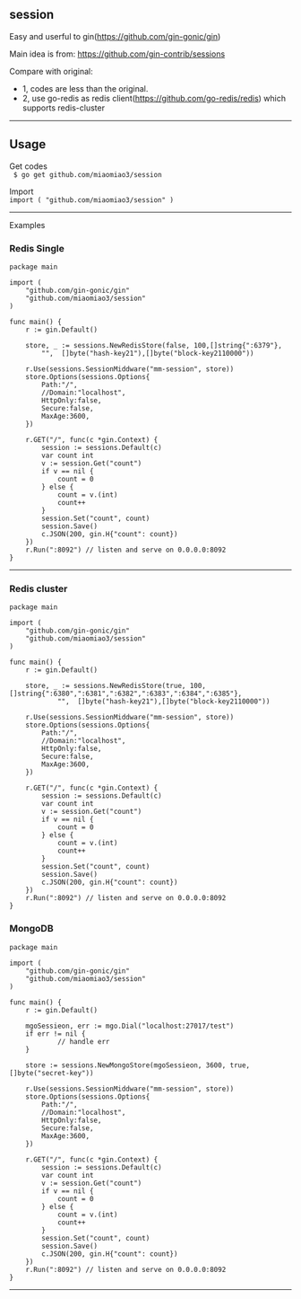 ## session

Easy and userful to gin(https://github.com/gin-gonic/gin)

Main idea is from:  https://github.com/gin-contrib/sessions

Compare with original:

* 1, codes are less than the original.
* 2, use go-redis as redis client(https://github.com/go-redis/redis) which supports redis-cluster


***
## Usage

Get codes  
` $ go get github.com/miaomiao3/session`

Import  
`import ( "github.com/miaomiao3/session" )`

***

Examples

### Redis Single
``` 
package main

import (
	"github.com/gin-gonic/gin"
	"github.com/miaomiao3/session"
)

func main() {
	r := gin.Default()

	store, _ := sessions.NewRedisStore(false, 100,[]string{":6379"},
		"",  []byte("hash-key21"),[]byte("block-key2110000"))

	r.Use(sessions.SessionMiddware("mm-session", store))
	store.Options(sessions.Options{
		Path:"/",
		//Domain:"localhost",
		HttpOnly:false,
		Secure:false,
		MaxAge:3600,
	})

	r.GET("/", func(c *gin.Context) {
		session := sessions.Default(c)
		var count int
		v := session.Get("count")
		if v == nil {
			count = 0
		} else {
			count = v.(int)
			count++
		}
		session.Set("count", count)
		session.Save()
		c.JSON(200, gin.H{"count": count})
	})
	r.Run(":8092") // listen and serve on 0.0.0.0:8092
}

```
***

### Redis cluster
``` 
package main

import (
	"github.com/gin-gonic/gin"
	"github.com/miaomiao3/session"
)

func main() {
	r := gin.Default()

	store, _ := sessions.NewRedisStore(true, 100, []string{":6380",":6381",":6382",":6383",":6384",":6385"},
    		"",  []byte("hash-key21"),[]byte("block-key2110000"))

	r.Use(sessions.SessionMiddware("mm-session", store))
	store.Options(sessions.Options{
		Path:"/",
		//Domain:"localhost",
		HttpOnly:false,
		Secure:false,
		MaxAge:3600,
	})

	r.GET("/", func(c *gin.Context) {
		session := sessions.Default(c)
		var count int
		v := session.Get("count")
		if v == nil {
			count = 0
		} else {
			count = v.(int)
			count++
		}
		session.Set("count", count)
		session.Save()
		c.JSON(200, gin.H{"count": count})
	})
	r.Run(":8092") // listen and serve on 0.0.0.0:8092
}

```



### MongoDB
``` 
package main

import (
	"github.com/gin-gonic/gin"
	"github.com/miaomiao3/session"
)

func main() {
	r := gin.Default()

	mgoSessieon, err := mgo.Dial("localhost:27017/test")
    if err != nil {
    		// handle err
    }
    
    store := sessions.NewMongoStore(mgoSessieon, 3600, true, []byte("secret-key"))

	r.Use(sessions.SessionMiddware("mm-session", store))
	store.Options(sessions.Options{
		Path:"/",
		//Domain:"localhost",
		HttpOnly:false,
		Secure:false,
		MaxAge:3600,
	})

	r.GET("/", func(c *gin.Context) {
		session := sessions.Default(c)
		var count int
		v := session.Get("count")
		if v == nil {
			count = 0
		} else {
			count = v.(int)
			count++
		}
		session.Set("count", count)
		session.Save()
		c.JSON(200, gin.H{"count": count})
	})
	r.Run(":8092") // listen and serve on 0.0.0.0:8092
}

```
***



